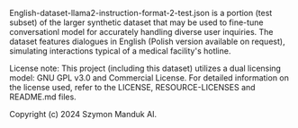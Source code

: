 English-dataset-llama2-instruction-format-2-test.json is a portion (test subset) of the larger synthetic dataset that may be used to fine-tune conversationl model for accurately handling diverse user inquiries. The dataset features dialogues in English (Polish version available on request), simulating interactions typical of a medical facility's hotline. 

License note: This project (including this dataset) utilizes a dual licensing model: GNU GPL v3.0 and Commercial License. For detailed information on the license used, refer to the LICENSE, RESOURCE-LICENSES and README.md files.

Copyright (c) 2024 Szymon Manduk AI.
